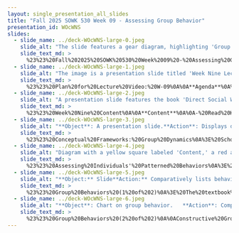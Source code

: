 ```yaml
---
layout: single_presentation_all_slides
title: "Fall 2025 SOWK 530 Week 09 - Assessing Group Behavior"
presentation_id: WOcWNS
slides:
  - slide_name: ../deck-WOcWNS-large-0.jpeg
    slide_alt: "The slide features a gear diagram, highlighting 'Group Patterned Behaviors' in red. Other sections include 'Roles,' 'Cohesion,' and 'Norms.' Titled 'A Systems Framework for Assessing Groups,' with presentation details and speaker 'Jacob Campbell, Ph.D. LICSW at Heritage University.'"
    slide_text_md: >
      %23%23%20Fall%202025%20SOWK%20530%20Week%2009%20-%20Assessing%20Group%20Behavior%0A%0Atitle:%20Fall%202025%20SOWK%20530%20Week%2009%20-%20Assessing%20Group%20Behavior%20%20%0Adate:%202025-10-20%2022:05:09%20%20%0Alocation:%20Heritage%20University%20%20%0Atags:%20%20%0A%20%20-%20Heritage%20University%20%20%0A%20%20-%20MSW%20Program%20%20%0A%20%20-%20SOWK%20530%20%20%0Apresentation_video:%20%3E%20%20%0A%20%20%5BFall%202025%20SOWK%20530%20Week%2009%5D(%22https://heritage.hosted.panopto.com/Panopto/Pages/Embed.aspx%3Fid%3D1763f9d9-fb28-43d9-967d-b37d005ce010%26autoplay%3Dfalse%26offerviewer%3Dtrue%26showtitle%3Dtrue%26showbrand%3Dtrue%26captions%3Dfalse%26interactivity%3Dall%22)%20%20%0Adescription:%20%3E%20%20%0A%0AWeek%20nine%20is%20asynchronous%20and%20marks%20a%20move%20away%20from%20assessing%20and%20understanding%20families%20(a%20specific%20type%20of%20group)%20to%20a%20two%20week%20unit%20exploring%20group%20work.%20Students%20will%20read%20Hepworth%20et%20al%20(2023)%20and%20their%20chapter%20about%20understanding%20group%20work.%20There%20are%20forums%20related%20to%20providing%20personal%20examples%20and%20participation%20in%20various%20types%20of%20group%20work,%20exploring%20the%20similarities/differences%20between%20family%20and%20group%20work,%20and%20connecting%20group%20norms%20to%20the%20social%20work%20orienting%20perspectives.%20In%20my%20lecture%20video%20we%20are%20going%20to%20discuss%20assessing%20group%20behavior%20and%20some%20examples%20of%20constructive%20verses%20problematic%20group%20work.%20During%20my%20lecture%20video%20I%20will%20speaking%20on%20some%20content%20from%20the%20textbook%20regarding%20assessing%20groups.%0A%0A**Agenda**%0A%0A-%20Week%20nine%20content%0A-%20Group%20dynamics%0A-%20Assessing%20group%20patterned%20behavior%0A%0A**Learning%20objectives%20for%20the%20week%20include**%0A%0A-%20Recognize%20patterned%20behaviors%20in%20group%20members%20and%20evaluate%20their%20impact%20on%20group%20cohesion%20and%20goal%20attainment.%0A-%20Compare%20and%20contrast%20constructive%20and%20problematic%20group%20behaviors%20and%20propose%20strategies%20to%20support%20healthy%20group%20dynamics.%0A-%20Reflect%20on%20content%20from%20the%20textbook%0A-%20Analyze%20group%20dynamics,%20including%20norms,%20roles,%20and%20patterns%20of%20behavior,%20through%20the%20lens%20of%20social%20work%20orienting%20perspectives%20(e.g.,%20strengths,%20cultural%20humility,%20trauma-informed%20practice).%20%20%0A-%20Evaluate%20task%20group%20functioning%20by%20examining%20decision-making,%20power%20dynamics,%20and%20group%20processes%20to%20improve%20effectiveness%20and%20cohesion.%0A%0A
  - slide_name: ../deck-WOcWNS-large-1.jpeg
    slide_alt: "The image is a presentation slide titled 'Week Nine Lecture Video.' It contains two sections: 'Agenda' and 'Learning Objectives.' Topics include group dynamics and assessing group behavior. It lists Jacob Campbell, Ph.D., LICSW, Heritage University, with a note for Fall 2025, SOWK 530."
    slide_text_md: >
      %23%23%20Plan%20for%20Lecture%20Video:%20W-09%0A%0A**Agenda**%0A%0A-%20Week%20nine%20content%0A-%20Group%20dynamics%0A-%20Assessing%20group%20patterned%20behavior%0A%0A**Learning%20Objectives**%0A%0A-%20Recognize%20patterned%20behaviors%20in%20group%20members%20and%20evaluate%20their%20impact%20on%20group%20cohesion%20and%20goal%20attainment.%0A-%20Compare%20and%20contrast%20constructive%20and%20problematic%20group%20behaviors%20and%20propose%20strategies%20to%20support%20healthy%20group%20dynamics.%0A%0A
  - slide_name: ../deck-WOcWNS-large-2.jpeg
    slide_alt: "A presentation slide features the book 'Direct Social Work Practice,' with instructions to read Chapter 11. It lists tasks, such as writing six forum replies, and discusses social work group dynamics. Text includes:- 'WEEK NINE CONTENT'- 'Read Hepworth et al. (2023) Chapter 11 Understanding Social Work Groups'- 'Write 6 Replies Across Any of the Forums'- Topics: Chapter 11 content discussion, social work group work examples, group norms, transition from family to group work, task group participation.- 'Fall 2025 SOWK 530'- 'Jacob Campbell, Ph.D. LICSW at Heritage University'"
    slide_text_md: >
      %23%23%20Week%20Nine%20Content%0A%0A**Content**%0A%0A-%20Read%20Hepworth%20et%20al.%20(2023)%20Chapter%2011%20_Understanding%20Social%20Work%20Groups_%0A%0A**W-08%20A-02%20Asynchronous%20Engagement**%0A%0AThe%20expectation%20is%20that%20each%20of%20your%20replies%20will%20be%20substantive%20and%20provide%20meaningful%20perspectives,%20contributing%20to%20the%20forum's%20conversation%20and%20scholarship.%20They%20can%20be%20related%20to%20the%20prompts%20or%20building%20on%20conversations%20shared%20by%20peers.%20There%20are%20three%20forums%20for%20this%20week,%20and%20you%20are%20expected%20to%20make%20at%20least%20**three%20replies**%20across%20any%20of%20the%20forums.%20These%20forums%20include%20the%20following:%0A%0A-%20In%20the%20%5BChapter%2011%20Content%20Discussion%5D(https://myheritage.heritage.edu/ICS/Academics/SOWK/SOWK_530/2526_FA-SOWK_530-0/%F0%9F%92%BB_W-09_1020-1026.jnz%3Fportlet%3DGroup_Discussion_Forums%26screen%3DPostView%26screenType%3Dchange%26id%3D02559e9d-26a0-40ba-a2c6-4191ac74ca7b),%20students%20reflect%20on%20foundational%20group%20work%20concepts%20discussed%20in%20the%20textbook%20including%20co-leadership,%20closed%20group%20dynamics,%20preliminary%20interviews,%20manualized%20curricula,%20and%20helping%20group%20members%20recognize%20behavioral%20patterns.%0A-%20The%20%5BExamples%20of%20Social%20Work%20Group%20Work%5D(https://myheritage.heritage.edu/ICS/Academics/SOWK/SOWK_530/2526_FA-SOWK_530-0/%F0%9F%92%BB_W-09_1020-1026.jnz%3Fportlet%3DGroup_Discussion_Forums%26screen%3DPostView%26screenType%3Dchange%26id%3De15a1d28-3f4a-43e5-b811-69cea186a28d)%20forum%20offers%20students%20a%20chance%20to%20share%20real-life%20or%20practicum-based%20group%20experiences,%20reflecting%20on%20processes,%20group%20types,%20and%20social%20work%20principles%20at%20play.%0A-%20Students%20consider%20how%20group%20norms%20can%20align%20with%20(or%20challenge)%20foundational%20social%20work%20perspectives%20in%20%5BGroup%20Norms%20and%20Connection%20with%20Social%20Work's%20Orienting%20Perspectives%5D(https://myheritage.heritage.edu/ICS/Academics/SOWK/SOWK_530/2526_FA-SOWK_530-0/%F0%9F%92%BB_W-09_1020-1026.jnz%3Fportlet%3DGroup_Discussion_Forums%26screen%3DPostView%26screenType%3Dchange%26id%3D18518025-4985-451f-b14e-182efb460a88).%0A-%20In%20the%20forum,%20%5BTransition%20From%20Family%20to%20Group%20Work%5D(https://myheritage.heritage.edu/ICS/Academics/SOWK/SOWK_530/2526_FA-SOWK_530-0/%F0%9F%92%BB_W-09_1020-1026.jnz%3Fportlet%3DGroup_Discussion_Forums%26screen%3DPostView%26screenType%3Dchange%26id%3D9dd83edb-ad80-493f-ae26-08e23dcb6e71),%20students%20can%20compare%20family%20systems%20work%20with%20general%20group%20work.%0A-%20Analyzing%20relevant%20participation%20in%20task%20groups%20is%20used%20in%20the%20forum%20%5BConsidering%20Task%20Group%20Participation%5D(https://myheritage.heritage.edu/ICS/Academics/SOWK/SOWK_530/2526_FA-SOWK_530-0/%F0%9F%92%BB_W-09_1020-1026.jnz%3Fportlet%3DGroup_Discussion_Forums%26screen%3DPostView%26screenType%3Dchange%26id%3Df826978c-bdca-43fe-86c1-7e9d6576a7ba).%0A%0A**A-03%20Reading%20Quiz**%0A%0A%5BW-09%20Hepworth%20et%20al.%20(2023)%20Chapter%2011%5D(https://myheritage.heritage.edu/ICS/Academics/SOWK/SOWK_530/2526_FA-SOWK_530-0/Assignments.jnz%3Fportlet%3DCoursework%26screen%3DAssignmentDetailView%26screenType%3Dchange%26id%3D852f462a-9127-4d9f-a8d4-8c3e8d369c0d)%20is%20due%20by%20Saturday%2010/25,%208:00%20AM.%0A%0A
  - slide_name: ../deck-WOcWNS-large-3.jpeg
    slide_alt: "**Object**: A presentation slide.**Action**: Displays diagrams and text about group development stages.**Context**: Includes Tuckman's stages (forming, storming, norming, performing, adjourning) and Hepworth et al. stages (preaffiliation, power and control, intimacy, differentiation, separation). It mentions 'Group Dynamics,' Fall 2025, SOWK 530, and credits Jacob Campbell, Ph.D., LICSW at Heritage University."
    slide_text_md: >
      %23%23%20Conceptual%20Frameworks:%20Group%20Dynamics%0A%3E%20Scholars%20have%20used%20several%20models%20to%20attempt%20to%20provide%20context%20to%20the%20flow%20of%20what%20happens%20as%20a%20general%20process%20for%20group%20work.%0A%0A%3E%20Tuckman%20(1965)%20has%20a%20foundational%20viewpoint%20that%20heavily%20influenced%20the%20model%20presented%20by%20Hepworth%20(2022).%20He%20describes%20his%20proposed%20developmental%20sequence%20as%20including:%0A%0A%0A1.%20**Forming**%E2%80%94Group%20members%20test%20behaviors%20to%20understand%20the%20boundaries%20of%20acceptable%20behavior.%20They%20tend%20to%20depend%20on%20a%20leader%20or%20established%20norms%20to%20provide%20structure%20and%20direction.%0A2.%20**Storming**%20%E2%80%93%20Conflict%20and%20polarization%20arise%20around%20interpersonal%20issues%20as%20group%20members%20resist%20group%20influence%20and%20task%20demands.%20Emotional%20responses%20become%20prevalent,%20and%20there%20is%20often%20a%20struggle%20for%20leadership%20and%20influence.%0A3.%20**Norming**%20%E2%80%93%20The%20group%20develops%20cohesion,%20with%20roles%20and%20norms%20emerging.%20There%20is%20increased%20collaboration,%20and%20members%20express%20more%20intimate,%20personal%20opinions,%20strengthening%20group%20identity.%0A4.%20**Performing**%20%E2%80%93%20The%20group%20becomes%20a%20functional%20unit%20where%20structure%20supports%20task%20completion.%20Roles%20are%20flexible,%20and%20the%20focus%20shifts%20entirely%20to%20achieving%20goals%20effectively.%0A%0AThis%20model%20was%20later%20expanded%20in%201977%20(with%20Jensen)%20to%20include%20a%20fifth%20stage:%0A%0A5.%20**Adjourning**%20%E2%80%93%20Groups%20disband%20after%20achieving%20their%20goals,%20experiencing%20closure%20and%20reflection%20on%20accomplishments.%0A%0A%0A%3E%20Your%20Hepworth%20uses%20these%20five%20stages%20to%20describe%20group%20work:%0A%0A1.%20**Preaffiliation**:%20Approach%20and%20Avoidance%20Behavior%0A%20%20%20%20-%20Group%20coming%20together%0A%20%20%20%20-%20Forming%20stage%0A2.%20**Power%20and%20Control**:%20A%20Time%20of%20Transition%0A%20%20%20%20-%20Shift%20concerns%20to%20matters%20related%20to%20autonomy,%20power,%20and%20control%0A%20%20%20%20-%20Storming%20stage%0A3.%20**Intimacy**:%20Developing%20a%20Familial%20Frame%20of%20Reference%0A%20%20%20%20-%20Develop%20close,%20deeper%20ties...%0A%20%20%20%20-%20Norming%20stage%0A4.%20**Differentiation**:%20Developing%20Group%20Identity%20and%20an%20Internal%20Frame%20of%20Reference%0A%20%20%20%20-%20cohesion%20and%20harmony%0A%20%20%20%20-%20Performing%20stage%0A5.%20**Separation**:%20Breaking%20Away%0A%20%20%20%20-%20Adjournment%20phase%0A%0A%3E%20I%20like%20the%20simplicity%20of%20groups%20having...%0A%0A-%20Beginning%0A-%20Middle%0A-%20End%0A%0A%0A%3Cdiv%20style%3D%22text-align:%20center%22%20markdown%3D%221%22%3E%0AReference%0A%3C/div%3E%0A%3Cdiv%20style%3D%22margin:%200%200%200%202em;%20text-indent:%20-2em;%22%20markdown%3D%221%22%3E%0A%0ATuckman,%20B.%20W.%20(1965).%20Developmental%20sequence%20in%20small%20groups.%20Psychological%20Bulletin,%2063(6),%20384-399.%20%3Chttps://doi.org/10.1037/h0022100%3E%0A%0ATuckman,%20B.%20W.,%20%26%20Jensen,%20M.%20A.%20C.%20(1977).%20Stages%20of%20small-group%20development%20revisited.%20Group%20%26%20Organization%20Studies,%202(4),%20419-427.%20%3Chttps://doi.org/10.1177/105960117700200404%3E%0A%0A%3C/div%3E%0A%0A
  - slide_name: ../deck-WOcWNS-large-4.jpeg
    slide_alt: "Diagram with a yellow square labeled 'Content,' a red arrow labeled 'Process,' and two circular arrows labeled 'Thematic Behaviors.' Title: 'ASSESSING INDIVIDUALS' PATTERNED BEHAVIORS.' Additional text: 'Jacob Campbell, Ph.D. LICSW at Heritage University' and 'Fall 2025 SOWK 530,' '(Hepworth et al., 2023).'"
    slide_text_md: >
      %23%23%20Assessing%20Individuals'%20Patterned%20Behaviors%0A%3E%20When%20looking%20at%20patterns%20of%20behavior,%20two%20areas%20that%20we%20frequently%20evaluate%20are%20those%20of%20content%20and%20process.%0A%0A-%20__Content__%20refers%20to%20verbal%20statements%20and%20related%20topics%20that%20members%20discuss%0A-%20__Process__%20involves%20how%20members%20relate%20or%20behave%20as%20they%20interact%20and%20discuss%20content.%0A-%20Seeing%20these%20processes%20happen,%20we%20can%20start%20seeing%20__Thematic%20Behaviors__.%0A%20%20%20%20*%20Patterned%20cognitions%20and%20behavior%20are%20inextricably%20related%20and%20reciprocally%20reinforce%20each%20other%0A%0A(Hepworth%20et%20al.,%202023)%0A%0A
  - slide_name: ../deck-WOcWNS-large-5.jpeg
    slide_alt: "**Object:** Slide**Action:** Comparatively lists behaviors**Context:** The slide, titled 'Group Behavior,' contrasts 'Constructive Group Behavior' and 'Problematic Group Behavior.' Constructive behaviors include open communication and consensus, while problematic behaviors involve superficial discussions and dominance.**Text Transcription:**- **Constructive Group Behavior:**  - Members openly communicate personal feelings and anticipate help.  - Members listen and give ideas a fair hearing.  - Decisions reached through consensus.  - Members incorporate views of dissenters.- **Problematic Group Behavior:**  - Members keep discussions superficial or avoid sharing feelings.  - Members are critical and dismiss others’ contributions.  - Dominant members bully in decision-making.  - Premature decisions without considering alternatives.**Additional Information:**- Jacob Campbell, Ph.D., LICSW at Heritage University- Fall 2025- SOWK 530- (Hepworth et al., 2023)"
    slide_text_md: >
      %23%23%20Group%20Behaviors%20(1%20of%202)%0A%3E%20The%20textbook%20broke%20down%20the%20topics%20of%20constructive%20vs.%20problematic%20group%20behavior.%20I%20want%20to%20provide%20some%20context%20of%20what%20makes%20for%20constructive%20group%20behavior.%0A%0AConstructive%20Group%20Behavior%0A%0A-%20Members%20openly%20communicate%20personal%20feelings%20and%20attitudes%20and%20anticipate%20that%20other%20members%20will%20be%20helpful.%0A-%20Members%20listen%20carefully%20to%20one%20another%20and%20give%20all%20ideas%20a%20fair%20hearing.%0A-%20Decisions%20are%20reached%20through%20group%20consensus%20after%20considering%20everyone's%20views%20and%20feelings.%0A-%20Members%20try%20to%20incorporate%20the%20views%20of%20dissenters%20or%20less%20powerful%20members%20rather%20than%20dominate%20or%20override%20these%20views.%0A%0AProblematic%20Group%20Behavior%0A%0A-%20Members%20continue%20to%20keep%20discussions%20on%20a%20superficial%20level%20or%20avoid%20revealing%20their%20feelings%20and%20opinions.%0A-%20Members%20are%20critical%20and%20evaluative%20of%20each%20other.%20They%20rarely%20acknowledge%20or%20listen%20to%20contributions%20from%20others.%0A-%20Dominant%20members%20dismiss%20or%20bully%20other%20members%20in%20decision-making%0A-%20Members%20make%20decisions%20prematurely%20without%20identifying%20or%20weighing%20possible%20alternatives.%0A%0A(Hepworth%20et%20al.,%202023)%0A%0A
  - slide_name: ../deck-WOcWNS-large-6.jpeg
    slide_alt: "**Object**: Chart on group behavior.   **Action**: Compares constructive vs. problematic behaviors.**Context**: From a presentation slide by Jacob Campbell, Ph.D., LICSW, at Heritage University, Fall 2025, SOWK 530, citing Hepworth et al., 2023. - **Constructive behaviors** include providing feedback, using 'I' messages, and giving emotional support.- **Problematic behaviors** involve criticism, indirect communication, and lack of awareness of others' needs."
    slide_text_md: >
      %23%23%20Group%20Behaviors%20(2%20of%202)%0A%0AConstructive%20Group%20Behavior%0A%0A-%20Members%20recognize%20and%20give%20feedback%20regarding%20others'%20strengths%20and%20growth.%0A-%20Members%20use%20%22I%22%20messages%20to%20speak%20for%20themselves,%20owning%20their%20feelings%20and%20positions.%0A-%20The%20guidelines%20established%20in%20initial%20sessions%20become%20norms.%0A-%20Members%20share%20responsibility%20for%20the%20group's%20functioning%20and%20success.%0A-%20The%20group%20works%20out%20problems%20that%20impair%20group%20functioning.%0A-%20Members%20are%20attuned%20to%20the%20needs%20and%20feelings%20of%20others%20and%20give%20emotional%20support.%0A%0AProblematic%20Group%20Behavior%0A%0A-%20Members%20are%20critical%20of%20others'%20differences.%0A-%20Members%20do%20not%20personalize%20their%20messages%20but%20use%20indirect%20forms%20of%20communication%20to%20express%20their%20feelings%20and%20positions.%0A-%20Members%20act%20in%20distracting%20or%20disruptive%20ways.%0A-%20Members%20avoid%20discussing%20the%20here%20and%20now%20or%20addressing%20personal%20or%20group%20problems.%0A-%20Members%20show%20little%20awareness%20of%20the%20needs%20and%20feelings%20of%20others;%20emotional%20investment%20in%20others%20is%20limited.%0A%0A(Hepworth%20et%20al.,%202023)%0A
---
```

